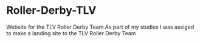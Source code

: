 # Roller-Derby-TLV
Website for the TLV Roller Derby Team
As part of my studies I was assiged to make a landing site to the TLV Roller Derby Team

